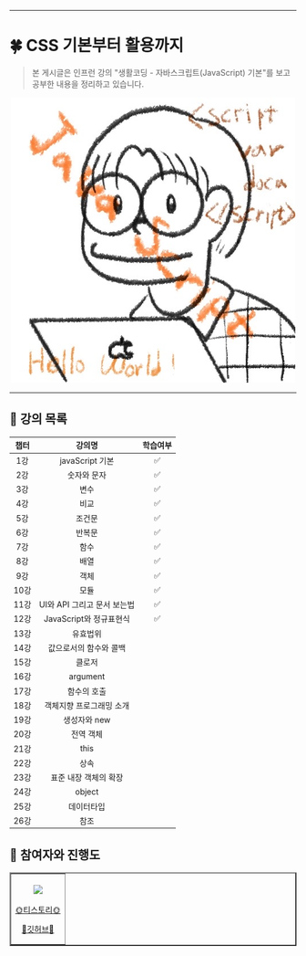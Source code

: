 
***

# 🍀 CSS 기본부터 활용까지
>본 게시글은 인프런 강의 "생활코딩 - 자바스크립트(JavaScript) 기본"를 보고 공부한 내용을 정리하고 있습니다.

<a href = "https://www.inflearn.com/course/%EC%A7%80%EB%B0%94%EC%8A%A4%ED%81%AC%EB%A6%BD%ED%8A%B8-%EC%96%B8%EC%96%B4-%EA%B8%B0%EB%B3%B8/dashboard">
<div align = "center">
<img src="https://github.com/Leewang31/studyJavascript/blob/main/%EC%9D%B4%EC%99%95javascript.jpg?raw=true"/>
</div>
</a>
<hr>

## 🍏 강의 목록

<div align=center>

|챕터|강의명|학습여부|
|:--:|:--:|:--:|
|1강|javaScript 기본|✅|
|2강|숫자와 문자|✅|
|3강|변수|✅|
|4강|비교|✅|
|5강|조건문|✅|
|6강|반복문|✅|
|7강|함수|✅|
|8강|배열|✅|
|9강|객체|✅|
|10강|모듈|✅|
|11강|UI와 API 그리고 문서 보는법|✅|
|12강|JavaScript와 정규표현식|✅|
|13강|유효법위||
|14강|값으로서의 함수와 콜백||
|15강|클로저||
|16강|argument||
|17강|함수의 호출||
|18강|객체지향 프로그래밍 소개||
|19강|생성자와 new||
|20강|전역 객체||
|21강|this||
|22강|상속||
|23강|표준 내장 객체의 확장||
|24강|object||
|25강|데이터타입||
|26강|참조||
</div>

## 🍏 참여자와 진행도

<div align = "center">
<table border = "2px">
<tr>
<td align = center>
  <img src="https://avatars.githubusercontent.com/Leewang31?v=4" width="300px;" alt=""/>
<br>
<img src="https://us-central1-progress-markdown.cloudfunctions.net/progress/44" width="200px" /><br>
<a href="https://leewang31.tistory.com/">
<p>🌞티스토리🌞</p>
</a>
<a href ="https://github.com/Leewang31">
<p>🌈깃허브🌈</p>
</a>
</td>
</tr>
</table>
</div>

